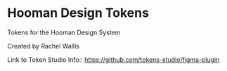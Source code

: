 # Hooman Design Tokens

Tokens for the Hooman Design System



Created by Rachel Wallis




Link to Token Studio Info:: https://github.com/tokens-studio/figma-plugin


